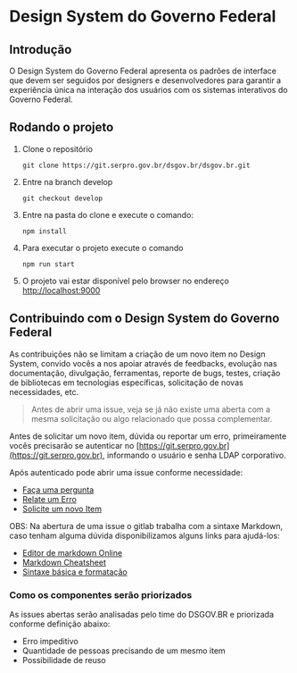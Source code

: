 # Design System do Governo Federal

## Introdução

O Design System do Governo Federal apresenta os padrões de interface que devem ser seguidos por designers e desenvolvedores para garantir a experiência única na interação dos usuários com os sistemas interativos do Governo Federal.

## Rodando o projeto

1. Clone o repositório

   ```git
   git clone https://git.serpro.gov.br/dsgov.br/dsgov.br.git
   ```

1. Entre na branch develop

   ```git
   git checkout develop
   ```

1. Entre na pasta do clone e execute o comando:

   ```node
   npm install
   ```

1. Para executar o projeto execute o comando

   ```node
   npm run start
   ```

1. O projeto vai estar disponível pelo browser no endereço [http://localhost:9000](http://localhost:9000)

## Contribuindo com o Design System do Governo Federal

As contribuições não se limitam a criação de um novo item no Design System, convido vocês a nos apoiar através de feedbacks, evolução nas documentação, divulgação, ferramentas, reporte de bugs, testes, criação de bibliotecas em tecnologias específicas, solicitação de novas necessidades, etc.

> Antes de abrir uma issue, veja se já não existe uma aberta com a mesma solicitação ou algo relacionado que possa complementar.

Antes de solicitar um novo item, dúvida ou reportar um erro, primeiramente vocês precisarão se autenticar no [https://git.serpro.gov.br](https://git.serpro.gov.br), informando o usuário e senha LDAP corporativo.

Após autenticado pode abrir uma issue conforme necessidade:

- [Faça uma pergunta](https://git.serpro.gov.br/dsgov.br/dsgov.br-wiki/tree/master/Templates/QUESTION.md)
- [Relate um Erro](https://git.serpro.gov.br/dsgov.br/dsgov.br-wiki/tree/master/Templates/BUG.md)
- [Solicite um novo Item](https://git.serpro.gov.br/dsgov.br/dsgov.br-wiki/tree/master/Templates/CONTRIBUTING.md)

OBS: Na abertura de uma issue o gitlab trabalha com a sintaxe Markdown, caso tenham alguma dúvida disponibilizamos alguns links para ajudá-los:

- [Editor de markdown Online](https://stackedit.io/app#)
- [Markdown Cheatsheet](https://github.com/adam-p/markdown-here/wiki/Markdown-Cheatsheet)
- [Sintaxe básica e formatação](https://help.github.com/pt/github/writing-on-github/basic-writing-and-formatting-syntax)

### Como os componentes serão priorizados

As issues abertas serão analisadas pelo time do DSGOV.BR e priorizada conforme definição abaixo:

- Erro impeditivo
- Quantidade de pessoas precisando de um mesmo item
- Possibilidade de reuso
